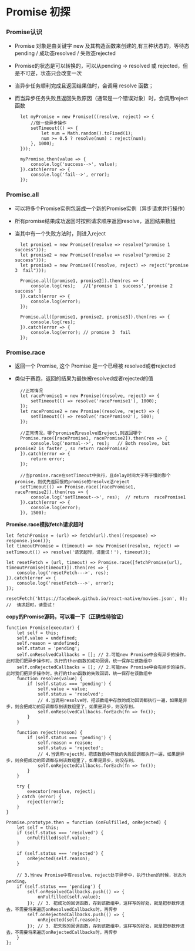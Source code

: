 Promise 初探
===

### Promise认识
- Promise 对象是由关键字 new 及其构造函数来创建的,有三种状态的，等待态pending / 成功态resolved / 失败态rejected  
- Promise的状态是可以转换的，可以从pending -> resolved 或 rejected，但是不可逆，状态只会改变一次  
- 当异步任务顺利完成且返回结果值时，会调用 resolve 函数；
- 而当异步任务失败且返回失败原因（通常是一个错误对象）时，会调用reject 函数

        let myPromise = new Promise(((resolve, reject) => {
            //做一些异步操作
            setTimeout(() => {
                let num = Math.random().toFixed(1);
                num >= 0.5 ? resolve(num) : reject(num);
            }, 1000);
        }));
    
        myPromise.then(value => {
            console.log('success-->', value);
        }).catch(error => {
            console.log('fail-->', error);
        });

### Promise.all
- 可以将多个Promise实例包装成一个新的Promise实例（异步请求并行操作）  
- 所有promise结果成功返回时按照请求顺序返回resolve，返回结果数组
- 当其中有一个失败方法时，则进入reject

        let promise1 = new Promise((resolve => resolve("promise 1  success")));
        let promise2 = new Promise((resolve => resolve("promise 2  success")));
        let promise3 = new Promise(((resolve, reject) => reject("promise 3  fail")));
    
        Promise.all([promise1, promise2]).then(res => {
            console.log(res);   //['promise 1  success','promise 2  success' ]
        }).catch(error => {
            console.log(error);
        });
    
        Promise.all([promise1, promise2, promise3]).then(res => {
            console.log(res);
        }).catch(error => {
            console.log(error); // promise 3  fail
        });
        
### Promise.race
- 返回一个 Promise, 这个 Promise 是一个已经被 resolved或者rejected  
- 类似于赛跑，返回的结果为最快被resolved或者rejected的值  

        //正常情况
        let racePromise1 = new Promise((resolve, reject) => {
            setTimeout(() => resolve('racePromise1'), 1000);
        });
        let racePromise2 = new Promise((resolve, reject) => {
            setTimeout(() => resolve('racePromise2'), 500);
        });
    
        //正常情况，哪个promise先resolve或reject,则返回哪个
        Promise.race([racePromise1, racePromise2]).then(res => {
            console.log('normal-->', res);   // Both resolve, but promise2 is faster , so return racePromise2
        }).catch(error => {
            return error;
        });
    
        //当promise.race在setTimeout中执行，且delay时间大于等于慢的那个promise，则优先返回慢的promise的resolve活reject
        setTimeout(() => Promise.race([racePromise1, racePromise2]).then(res => {
            console.log('setTimeout-->', res);  // return  racePromise1
        }).catch(error => {
            console.log(error);
        }), 1500);
        
**Promise.race模拟fetch请求超时**

    let fetchPromise = (url) => fetch(url).then((response) => response.json());
    let timeoutPromise = (timeout) => new Promise((resolve, reject) => setTimeout(() => resolve('请求超时，请重试！'), timeout));

    let resetFetch = (url, timeout) => Promise.race([fetchPromise(url), timeoutPromise(timeout)]).then(res => {
        console.log('resetFetch--->', res);
    }).catch(error => {
        console.log('resetFetch--->', error);
    });

    resetFetch('https://facebook.github.io/react-native/movies.json', 0); //  请求超时，请重试！

**copy的Promise源码，可以看一下（正确性待验证）**
    
    function Promise(executor) {
        let self = this;
        self.value = undefined;
        self.reason = undefined;
        self.status = 'pending';
        self.onResolvedCallbacks = []; // 2.可能new Promise中会有异步的操作，此时我们把异步操作时，执行的then函数的成功回调，统一保存在该数组中
        self.onRejectedCallbacks = []; // 2.可能new Promise中会有异步的操作，此时我们把异步操作时，执行的then函数的失败回调，统一保存在该数组中
        function resolve(value) {
            if (self.status === 'pending') {
                self.value = value;
                self.status = 'resolved';
                // 4.当调用resolve时，把该数组中存放的成功回调都执行一遍，如果是异步，则会把成功的回调都存到该数组里了，如果是异步，则没存到。
                self.onResolvedCallbacks.forEach(fn => fn());
            }
        }

        function reject(reason) {
            if (self.status === 'pending') {
                self.reason = reason;
                self.status = 'rejected';
                // 4.当调用reject时，把该数组中存放的失败回调都执行一遍，如果是异步，则会把成功的回调都存到该数组里了，如果是异步，则没存到。
                self.onRejectedCallbacks.forEach(fn => fn());
            }
        }

        try {
            executor(resolve, reject);
        } catch (error) {
            reject(error);
        }
    }

    Promise.prototype.then = function (onFulfilled, onRejected) {
        let self = this;
        if (self.status === 'resolved') {
            onFulfilled(self.value);
        }

        if (self.status === 'rejected') {
            onRejected(self.reason);
        }

        // 3.当new Promise中有resolve、reject处于异步中，执行then的时候，状态为pending，
        if (self.status === 'pending') {
            self.onResolvedCallbacks.push(() => {
                onFulfilled(self.value);
            }); // 3. 把成功的回调函数，存到该数组中，这样写的好处，就是把参数传进去，不需要将来遍历onResolvedCallbacks时，再传参
            self.onRejectedCallbacks.push(() => {
                onRejected(self.reason);
            }); // 3. 把失败的回调函数，存到该数组中，这样写的好处，就是把参数传进去，不需要将来遍历onRejectedCallbacks时，再传参
        }
    };
